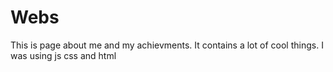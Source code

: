 # Webs
This is page about me and my achievments.
It contains a lot of cool things.
I was using js css and html
